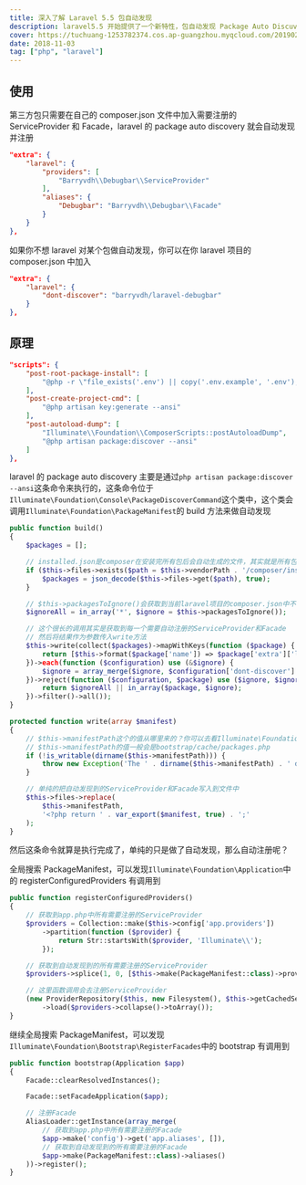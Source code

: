 ```yaml
---
title: 深入了解 Laravel 5.5 包自动发现
description: laravel5.5 开始提供了一个新特性，包自动发现 Package Auto Discuvery，包自动发现主要用于自动发现第三方包的 ServiceProvider 和 Facade 并进行注册
cover: https://tuchuang-1253782374.cos.ap-guangzhou.myqcloud.com/20190211132629.png
date: 2018-11-03
tag: ["php", "laravel"]
---
```


## 使用

第三方包只需要在自己的 composer.json 文件中加入需要注册的 ServiceProvider 和 Facade，laravel 的 package auto discovery 就会自动发现并注册

```json
"extra": {
    "laravel": {
        "providers": [
            "Barryvdh\\Debugbar\\ServiceProvider"
        ],
        "aliases": {
            "Debugbar": "Barryvdh\\Debugbar\\Facade"
        }
    }
},
```

如果你不想 laravel 对某个包做自动发现，你可以在你 laravel 项目的 composer.json 中加入

```json
"extra": {
    "laravel": {
        "dont-discover": "barryvdh/laravel-debugbar"
    }
},
```

## 原理

```json
"scripts": {
    "post-root-package-install": [
        "@php -r \"file_exists('.env') || copy('.env.example', '.env');\""
    ],
    "post-create-project-cmd": [
        "@php artisan key:generate --ansi"
    ],
    "post-autoload-dump": [
        "Illuminate\\Foundation\\ComposerScripts::postAutoloadDump",
        "@php artisan package:discover --ansi"
    ]
},
```

laravel 的 package auto discovery 主要是通过`php artisan package:discover --ansi`这条命令来执行的，这条命令位于`Illuminate\Foundation\Console\PackageDiscoverCommand`这个类中，这个类会调用`Illuminate\Foundation\PackageManifest`的 build 方法来做自动发现

```php
public function build()
{
    $packages = [];

    // installed.json是composer在安装完所有包后会自动生成的文件，其实就是所有包的composer.json的集合
    if ($this->files->exists($path = $this->vendorPath . '/composer/installed.json')) {
        $packages = json_decode($this->files->get($path), true);
    }

    // $this->packagesToIgnore()会获取到当前laravel项目的composer.json中不需要做自动发现的包
    $ignoreAll = in_array('*', $ignore = $this->packagesToIgnore());

    // 这个很长的调用其实是获取到每一个需要自动注册的ServiceProvider和Facade
    // 然后将结果作为参数传入write方法
    $this->write(collect($packages)->mapWithKeys(function ($package) {
        return [$this->format($package['name']) => $package['extra']['laravel'] ?? []];
    })->each(function ($configuration) use (&$ignore) {
        $ignore = array_merge($ignore, $configuration['dont-discover'] ?? []);
    })->reject(function ($configuration, $package) use ($ignore, $ignoreAll) {
        return $ignoreAll || in_array($package, $ignore);
    })->filter()->all());
}

protected function write(array $manifest)
{
    // $this->manifestPath这个的值从哪里来的？你可以去看Illuminate\Foundation\Application的registerBaseBindings方法
    // $this->manifestPath的值一般会是bootstrap/cache/packages.php
    if (!is_writable(dirname($this->manifestPath))) {
        throw new Exception('The ' . dirname($this->manifestPath) . ' directory must be present and writable.');
    }

    // 单纯的把自动发现到的ServiceProvider和Facade写入到文件中
    $this->files->replace(
        $this->manifestPath,
        '<?php return ' . var_export($manifest, true) . ';'
    );
}
```

然后这条命令就算是执行完成了，单纯的只是做了自动发现，那么自动注册呢？

全局搜索 PackageManifest，可以发现`Illuminate\Foundation\Application`中的 registerConfiguredProviders 有调用到

```php
public function registerConfiguredProviders()
{
    // 获取到app.php中所有需要注册的ServiceProvider
    $providers = Collection::make($this->config['app.providers'])
        ->partition(function ($provider) {
            return Str::startsWith($provider, 'Illuminate\\');
        });

    // 获取到自动发现到的所有需要注册的ServiceProvider
    $providers->splice(1, 0, [$this->make(PackageManifest::class)->providers()]);

    // 这里函数调用会去注册ServiceProvider
    (new ProviderRepository($this, new Filesystem(), $this->getCachedServicesPath()))
        ->load($providers->collapse()->toArray());
}
```

继续全局搜索 PackageManifest，可以发现`Illuminate\Foundation\Bootstrap\RegisterFacades`中的 bootstrap 有调用到

```php
public function bootstrap(Application $app)
{
    Facade::clearResolvedInstances();

    Facade::setFacadeApplication($app);

    // 注册Facade
    AliasLoader::getInstance(array_merge(
        // 获取到app.php中所有需要注册的Facade
        $app->make('config')->get('app.aliases', []),
        // 获取到自动发现到的所有需要注册的Facade
        $app->make(PackageManifest::class)->aliases()
    ))->register();
}
```

